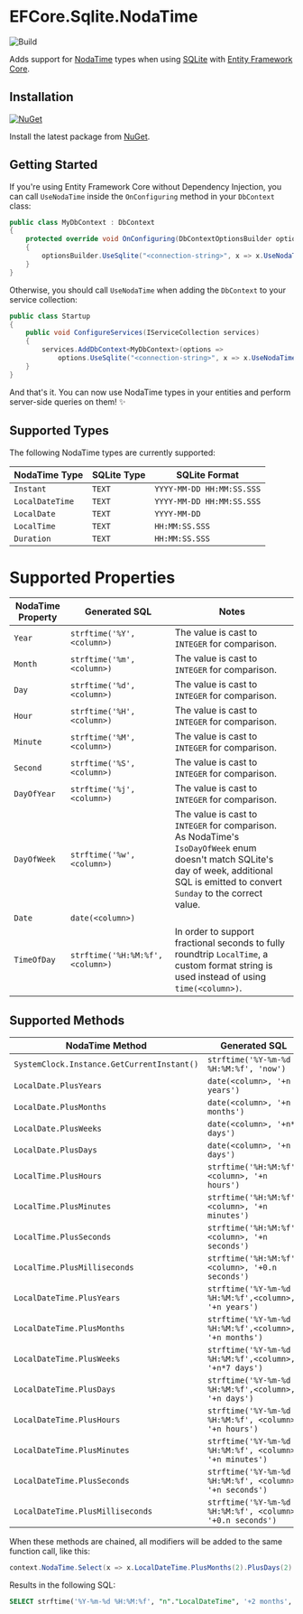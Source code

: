 # EFCore.Sqlite.NodaTime

![Build](https://github.com/khellang/EFCore.Sqlite.NodaTime/workflows/Build/badge.svg)

Adds support for [NodaTime](https://github.com/nodatime/nodatime) types when using [SQLite](https://sqlite.org/) with [Entity Framework Core](https://github.com/dotnet/efcore).

## Installation

[![NuGet](https://img.shields.io/nuget/v/EntityFrameworkCore.Sqlite.NodaTime)](https://www.nuget.org/packages/EntityFrameworkCore.Sqlite.NodaTime)

Install the latest package from [NuGet](https://www.nuget.org/packages/EntityFrameworkCore.Sqlite.NodaTime).

## Getting Started

If you're using Entity Framework Core without Dependency Injection, you can call `UseNodaTime` inside the `OnConfiguring` method in your `DbContext` class:

```csharp
public class MyDbContext : DbContext
{
    protected override void OnConfiguring(DbContextOptionsBuilder optionsBuilder)
    {
        optionsBuilder.UseSqlite("<connection-string>", x => x.UseNodaTime());
    }
}
```

Otherwise, you should call `UseNodaTime` when adding the `DbContext` to your service collection:

```csharp
public class Startup
{
    public void ConfigureServices(IServiceCollection services)
    {
        services.AddDbContext<MyDbContext>(options =>
            options.UseSqlite("<connection-string>", x => x.UseNodaTime()));
    }
}
```

And that's it. You can now use NodaTime types in your entities and perform server-side queries on them! :sparkles:

## Supported Types

The following NodaTime types are currently supported:

| NodaTime Type   | SQLite Type | SQLite Format             |
| --------------- | ----------- | ------------------------- |
| `Instant`       | `TEXT`      | `YYYY-MM-DD HH:MM:SS.SSS` |
| `LocalDateTime` | `TEXT`      | `YYYY-MM-DD HH:MM:SS.SSS` |
| `LocalDate`     | `TEXT`      | `YYYY-MM-DD`              |
| `LocalTime`     | `TEXT`      | `HH:MM:SS.SSS`            |
| `Duration`      | `TEXT`      | `HH:MM:SS.SSS`            |

# Supported Properties

| NodaTime Property | Generated SQL                    | Notes                                                                                                                                                                                    |
| ----------------- | -------------------------------- | ---------------------------------------------------------------------------------------------------------------------------------------------------------------------------------------- |
| `Year`            | `strftime('%Y', <column>)`       | The value is cast to `INTEGER` for comparison.                                                                                                                                           |
| `Month`           | `strftime('%m', <column>)`       | The value is cast to `INTEGER` for comparison.                                                                                                                                           |
| `Day`             | `strftime('%d', <column>)`       | The value is cast to `INTEGER` for comparison.                                                                                                                                           |
| `Hour`            | `strftime('%H', <column>)`       | The value is cast to `INTEGER` for comparison.                                                                                                                                           |
| `Minute`          | `strftime('%M', <column>)`       | The value is cast to `INTEGER` for comparison.                                                                                                                                           |
| `Second`          | `strftime('%S', <column>)`       | The value is cast to `INTEGER` for comparison.                                                                                                                                           |
| `DayOfYear`       | `strftime('%j', <column>)`       | The value is cast to `INTEGER` for comparison.                                                                                                                                           |
| `DayOfWeek`       | `strftime('%w', <column>)`       | The value is cast to `INTEGER` for comparison. As NodaTime's `IsoDayOfWeek` enum doesn't match SQLite's day of week, additional SQL is emitted to convert `Sunday` to the correct value. |
| `Date`            | `date(<column>)`                 |                                                                                                                                                                                          |
| `TimeOfDay`       | `strftime('%H:%M:%f', <column>)` | In order to support fractional seconds to fully roundtrip `LocalTime`, a custom format string is used instead of using `time(<column>)`.                                                 |

## Supported Methods

| NodaTime Method                            | Generated SQL                                             |
| ------------------------------------------ | --------------------------------------------------------- |
| `SystemClock.Instance.GetCurrentInstant()` | `strftime('%Y-%m-%d %H:%M:%f', 'now')`                    |
| `LocalDate.PlusYears`                      | `date(<column>, '+n years')`                              |
| `LocalDate.PlusMonths`                     | `date(<column>, '+n months')`                             |
| `LocalDate.PlusWeeks`                      | `date(<column>, '+n*7 days')`                             |
| `LocalDate.PlusDays`                       | `date(<column>, '+n days')`                               |
| `LocalTime.PlusHours`                      | `strftime('%H:%M:%f', <column>, '+n hours')`              |
| `LocalTime.PlusMinutes`                    | `strftime('%H:%M:%f', <column>, '+n minutes')`            |
| `LocalTime.PlusSeconds`                    | `strftime('%H:%M:%f', <column>, '+n seconds')`            |
| `LocalTime.PlusMilliseconds`               | `strftime('%H:%M:%f', <column>, '+0.n seconds')`          |
| `LocalDateTime.PlusYears`                  | `strftime('%Y-%m-%d %H:%M:%f',<column>, '+n years')`      |
| `LocalDateTime.PlusMonths`                 | `strftime('%Y-%m-%d %H:%M:%f',<column>, '+n months')`     |
| `LocalDateTime.PlusWeeks`                  | `strftime('%Y-%m-%d %H:%M:%f',<column>, '+n*7 days')`     |
| `LocalDateTime.PlusDays`                   | `strftime('%Y-%m-%d %H:%M:%f',<column>, '+n days')`       |
| `LocalDateTime.PlusHours`                  | `strftime('%Y-%m-%d %H:%M:%f', <column>, '+n hours')`     |
| `LocalDateTime.PlusMinutes`                | `strftime('%Y-%m-%d %H:%M:%f', <column>, '+n minutes')`   |
| `LocalDateTime.PlusSeconds`                | `strftime('%Y-%m-%d %H:%M:%f', <column>, '+n seconds')`   |
| `LocalDateTime.PlusMilliseconds`           | `strftime('%Y-%m-%d %H:%M:%f', <column>, '+0.n seconds')` |

When these methods are chained, all modifiers will be added to the same function call, like this:

```csharp
context.NodaTime.Select(x => x.LocalDateTime.PlusMonths(2).PlusDays(2).PlusHours(2).PlusSeconds(2))
```

Results in the following SQL:

```sql
SELECT strftime('%Y-%m-%d %H:%M:%f', "n"."LocalDateTime", '+2 months', '+2 days', '+2 hours', '+2 seconds')
```
